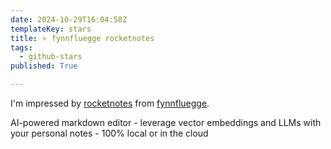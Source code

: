 ```yaml
---
date: 2024-10-29T16:04:58Z
templateKey: stars
title: ⭐ fynnfluegge rocketnotes
tags:
  - github-stars
published: True

---
```


I'm impressed by [rocketnotes](https://github.com/fynnfluegge/rocketnotes) from [fynnfluegge](https://github.com/fynnfluegge).

AI-powered markdown editor - leverage vector embeddings and LLMs with your personal notes - 100% local or in the cloud
